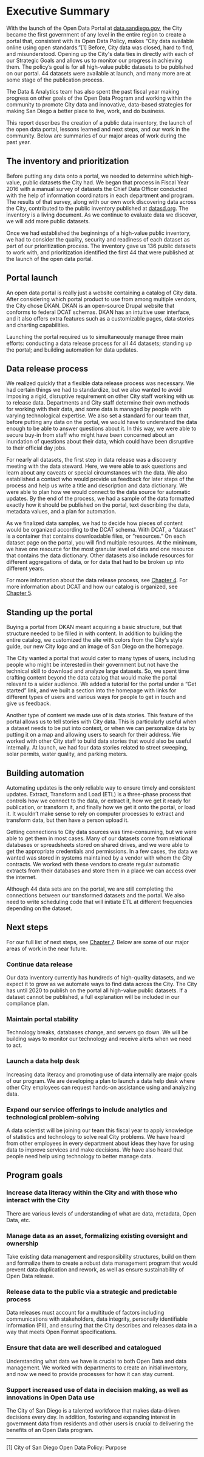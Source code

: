 # Executive Summary

With the launch of the Open Data Portal at [data.sandiego.gov](http://data.sandiego.gov/), the City became the first government of any level in the entire region to create a portal that, consistent with its Open Data Policy, makes “City data available online using open standards.”\[1\] Before, City data was closed, hard to find, and misunderstood. Opening up the City's data ties in directly with each of our Strategic Goals and allows us to monitor our progress in achieving them. The policy’s goal is for all high-value public datasets to be published on our portal. 44 datasets were available at launch, and many more are at some stage of the publication process.

The Data & Analytics team has also spent the past fiscal year making progress on other goals of the Open Data Program and working within the community to promote City data and innovative, data-based strategies for making San Diego a better place to live, work, and do business.

This report describes the creation of a public data inventory, the launch of the open data portal, lessons learned and next steps, and our work in the community. Below are summaries of our major areas of work during the past year.

## The inventory and prioritization

Before putting any data onto a portal, we needed to determine which high-value, public datasets the City had. We began that process in Fiscal Year 2016 with a manual survey of datasets the Chief Data Officer conducted with the help of information coordinators in each department and program. The results of that survey, along with our own work discovering data across the City, contributed to the public inventory published at [datasd.org](http://www.datasd.org/inventory/). The inventory is a living document. As we continue to evaluate data we discover, we will add more public datasets.

Once we had established the beginnings of a high-value public inventory, we had to consider the quality, security and readiness of each dataset as part of our prioritization process. The inventory gave us 136 public datasets to work with, and prioritization identified the first 44 that were published at the launch of the open data portal.

## Portal launch

An open data portal is really just a website containing a catalog of City data. After considering which portal product to use from among multiple vendors, the City chose DKAN. DKAN is an open-source Drupal website that conforms to federal DCAT schemas. DKAN has an intuitive user interface, and it also offers extra features such as a customizable pages, data stories and charting capabilities.

Launching the portal required us to simultaneously manage three main efforts: conducting a data release process for all 44 datasets; standing up the portal; and building automation for data updates.

## Data release process

We realized quickly that a flexible data release process was necessary. We had certain things we had to standardize, but we also wanted to avoid imposing a rigid, disruptive requirement on other City staff working with us to release data. Departments and City staff determine their own methods for working with their data, and some data is managed by people with varying technological expertise. We also set a standard for our team that, before putting any data on the portal, we would have to understand the data enough to be able to answer questions about it. In this way, we were able to secure buy-in from staff who might have been concerned about an inundation of questions about their data, which could have been disruptive to their official day jobs.

For nearly all datasets, the first step in data release was a discovery meeting with the data steward. Here, we were able to ask questions and learn about any caveats or special circumstances with the data. We also established a contact who would provide us feedback for later steps of the process and help us write a title and description and data dictionary. We were able to plan how we would connect to the data source for automatic updates. By the end of the process, we had a sample of the data formatted exactly how it should be published on the portal, text describing the data, metadata values, and a plan for automation.

As we finalized data samples, we had to decide how pieces of content would be organized according to the DCAT schema. With DCAT, a “dataset” is a container that contains downloadable files, or “resources.” On each dataset page on the portal, you will find multiple resources. At the minimum, we have one resource for the most granular level of data and one resource that contains the data dictionary. Other datasets also include resources for different aggregations of data, or for data that had to be broken up into different years.

For more information about the data release process, see [Chapter 4](data_release.md). For more information about DCAT and how our catalog is organized, see [Chapter 5](portal_launch.md).

## Standing up the portal

Buying a portal from DKAN meant acquiring a basic structure, but that structure needed to be filled in with content. In addition to building the entire catalog, we customized the site with colors from the City's style guide, our new City logo and an image of San Diego on the homepage.

The City wanted a portal that would cater to many types of users, including people who might be interested in their government but not have the technical skill to download and analyze large datasets. So, we spent time crafting content beyond the data catalog that would make the portal relevant to a wider audience. We added a tutorial for the portal under a “Get started” link, and we built a section into the homepage with links for different types of users and various ways for people to get in touch and give us feedback.

Another type of content we made use of is data stories. This feature of the portal allows us to tell stories with City data. This is particularly useful when a dataset needs to be put into context, or when we can personalize data by putting it on a map and allowing users to search for their address. We worked with other City staff to build data stories that would also be useful internally. At launch, we had four data stories related to street sweeping, solar permits, water quality, and parking meters.

## Building automation

Automating updates is the only reliable way to ensure timely and consistent updates. Extract, Transform and Load \(ETL\) is a three-phase process that controls how we connect to the data, or extract it, how we get it ready for publication, or transform it, and finally how we get it onto the portal, or load it. It wouldn’t make sense to rely on computer processes to extract and transform data, but then have a person upload it.

Getting connections to City data sources was time-consuming, but we were able to get them in most cases. Many of our datasets come from relational databases or spreadsheets stored on shared drives, and we were able to get the appropriate credentials and permissions. In a few cases, the data we wanted was stored in systems maintained by a vendor with whom the City contracts. We worked with these vendors to create regular automatic extracts from their databases and store them in a place we can access over the internet.

Although 44 data sets are on the portal, we are still completing the connections between our transformed datasets and the portal. We also need to write scheduling code that will initiate ETL at different frequencies depending on the dataset.

## Next steps

For our full list of next steps, see [Chapter 7](next_steps.md). Below are some of our major areas of work in the near future.

### Continue data release

Our data inventory currently has hundreds of high-quality datasets, and we expect it to grow as we automate ways to find data across the City. The City has until 2020 to publish on the portal all high-value public datasets. If a dataset cannot be published, a full explanation will be included in our compliance plan.

### Maintain portal stability

Technology breaks, databases change, and servers go down. We will be building ways to monitor our technology and receive alerts when we need to act.

### Launch a data help desk

Increasing data literacy and promoting use of data internally are major goals of our program. We are developing a plan to launch a data help desk where other City employees can request hands-on assistance using and analyzing data.

### Expand our service offerings to include analytics and technological problem-solving

A data scientist will be joining our team this fiscal year to apply knowledge of statistics and technology to solve real City problems. We have heard from other employees in every department about ideas they have for using data to improve services and make decisions. We have also heard that people need help using technology to better manage data.

## Program goals

### Increase data literacy within the City and with those who interact with the City

There are various levels of understanding of what are data, metadata, Open Data, etc.

### Manage data as an asset, formalizing existing oversight and ownership

Take existing data management and responsibility structures, build on them and formalize them to create a robust data management program that would prevent data duplication and rework, as well as ensure sustainability of Open Data release.

### Release data to the public via a strategic and predictable process

Data releases must account for a multitude of factors including communications with stakeholders, data integrity, personally identifiable information \(PII\), and ensuring that the City describes and releases data in a way that meets Open Format specifications.

### Ensure that data are well described and catalogued

Understanding what data we have is crucial to both Open Data and data management. We worked with departments to create an initial inventory, and now we need to provide processes for how it can stay current.

### Support increased use of data in decision making, as well as innovations in Open Data use

The City of San Diego is a talented workforce that makes data-driven decisions every day. In addition, fostering and expanding interest in government data from residents and other users is crucial to delivering the benefits of an Open Data program.

---

\[1\] City of San Diego Open Data Policy: Purpose

